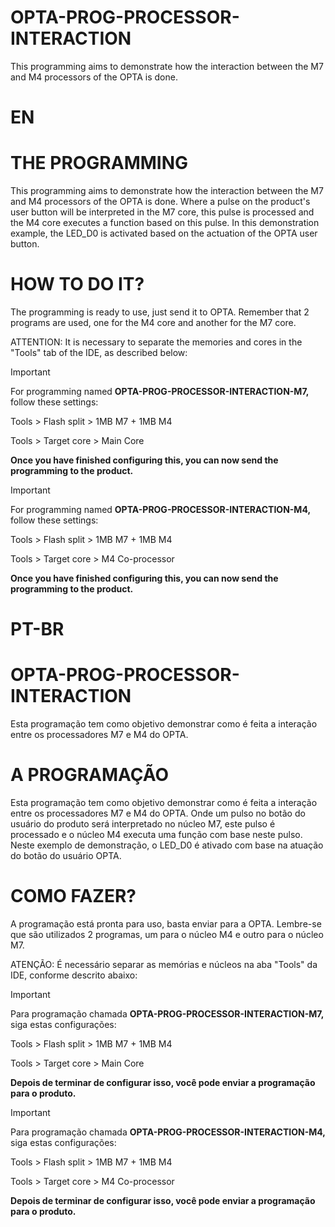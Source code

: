 # OPTA-PROG-PROCESSOR-INTERACTION
This programming aims to demonstrate how the interaction between the M7 and M4 processors of the OPTA is done.

# EN

# THE PROGRAMMING
This programming aims to demonstrate how the interaction between the M7 and M4 processors of the OPTA is done. Where a pulse on the product's user button will be interpreted in the M7 core, this pulse is processed and the M4 core executes a function based on this pulse. In this demonstration example, the LED_D0 is activated based on the actuation of the OPTA user button.

# HOW TO DO IT?
The programming is ready to use, just send it to OPTA. Remember that 2 programs are used, one for the M4 core and another for the M7 core.

ATTENTION:
It is necessary to separate the memories and cores in the "Tools" tab of the IDE, as described below:

> [!IMPORTANT]
> For programming named **OPTA-PROG-PROCESSOR-INTERACTION-M7,** follow these settings:
> 
> Tools > Flash split > 1MB M7 + 1MB M4
> 
> Tools > Target core > Main Core
>
> **Once you have finished configuring this, you can now send the programming to the product.**


> [!IMPORTANT]
> For programming named **OPTA-PROG-PROCESSOR-INTERACTION-M4,** follow these settings:
> 
> Tools > Flash split > 1MB M7 + 1MB M4
> 
> Tools > Target core > M4 Co-processor
>
> **Once you have finished configuring this, you can now send the programming to the product.**



#
#
#
#
#



# PT-BR

# OPTA-PROG-PROCESSOR-INTERACTION
Esta programação tem como objetivo demonstrar como é feita a interação entre os processadores M7 e M4 do OPTA.

# A PROGRAMAÇÃO
Esta programação tem como objetivo demonstrar como é feita a interação entre os processadores M7 e M4 do OPTA. Onde um pulso no botão do usuário do produto será interpretado no núcleo M7, este pulso é processado e o núcleo M4 executa uma função com base neste pulso. Neste exemplo de demonstração, o LED_D0 é ativado com base na atuação do botão do usuário OPTA.

# COMO FAZER?
A programação está pronta para uso, basta enviar para a OPTA. Lembre-se que são utilizados 2 programas, um para o núcleo M4 e outro para o núcleo M7.

ATENÇÃO:
É necessário separar as memórias e núcleos na aba "Tools" da IDE, conforme descrito abaixo:

> [!IMPORTANT]
> Para programação chamada **OPTA-PROG-PROCESSOR-INTERACTION-M7,** siga estas configurações:
>
> Tools > Flash split > 1MB M7 + 1MB M4
> 
> Tools > Target core > Main Core
>
> **Depois de terminar de configurar isso, você pode enviar a programação para o produto.**
>


> [!IMPORTANT]
> Para programação chamada **OPTA-PROG-PROCESSOR-INTERACTION-M4,** siga estas configurações:
>
> Tools > Flash split > 1MB M7 + 1MB M4
> 
> Tools > Target core > M4 Co-processor
>
> **Depois de terminar de configurar isso, você pode enviar a programação para o produto.**
